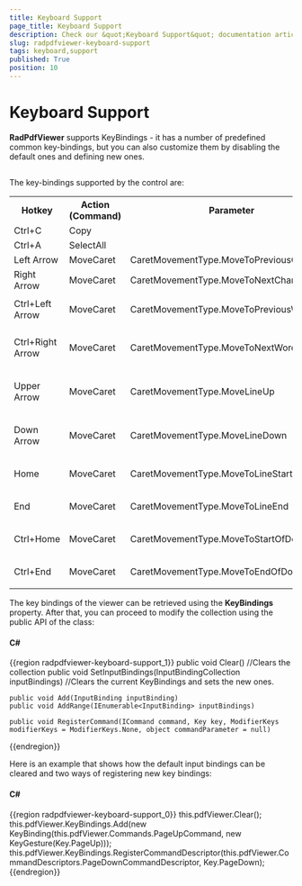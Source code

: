 ```yaml
---
title: Keyboard Support
page_title: Keyboard Support
description: Check our &quot;Keyboard Support&quot; documentation article for the RadPdfViewer WPF control.
slug: radpdfviewer-keyboard-support
tags: keyboard,support
published: True
position: 10
---
```


# Keyboard Support



__RadPdfViewer__ supports KeyBindings - it has a number of predefined common key-bindings, but you can also customize them by disabling the default ones and defining new ones.

## 

The key-bindings supported by the control are:
<table>
 <tr>
   <th><b>Hotkey</b></th>
   <th><b>Action (Command)</b></th>
   <th><b>Parameter</b></th>
 </tr>
 <tr>
  <td>Ctrl+C</td>
  <td>Copy</td>
  <td></td>
 </tr>
 <tr>
  <td>Ctrl+A</td>
  <td>SelectAll</td>
  <td></td>
 </tr>
 <tr>
  <td>Left Arrow</td>
  <td>MoveCaret</td>
  <td>CaretMovementType.MoveToPreviousCharacter</td>
 </tr>
 <tr>
  <td>Right Arrow</td>
  <td>MoveCaret</td>
  <td>CaretMovementType.MoveToNextCharacter</td>
 </tr>
 <tr>
  <td>Ctrl+Left Arrow</td>
<td>

MoveCaret</td><td>

CaretMovementType.MoveToPreviousWord</td></tr><tr><td>

Ctrl+Right Arrow</td><td>

MoveCaret</td><td>

CaretMovementType.MoveToNextWord</td></tr><tr><td>

Upper Arrow</td><td>

MoveCaret</td><td>

CaretMovementType.MoveLineUp</td></tr><tr><td>

Down Arrow</td><td>

MoveCaret</td><td>CaretMovementType.MoveLineDown</td></tr><tr><td>

Home</td><td>

MoveCaret</td><td>

CaretMovementType.MoveToLineStart</td></tr><tr><td>

End</td><td>

MoveCaret</td><td>

CaretMovementType.MoveToLineEnd</td></tr><tr><td>

Ctrl+Home</td><td>

MoveCaret</td><td>

CaretMovementType.MoveToStartOfDocument</td></tr><tr><td>

Ctrl+End</td><td>

MoveCaret</td><td>

CaretMovementType.MoveToEndOfDocument</td></tr></table>

The key bindings of the viewer can be retrieved using the __KeyBindings__ property. After that, you can proceed to modify the collection using the public API of the class:

#### __C#__

{{region radpdfviewer-keyboard-support_1}}
	public void Clear()                                                //Clears the collection
	public void SetInputBindings(InputBindingCollection inputBindings) //Clears the current KeyBindings and sets the new ones.
	
	public void Add(InputBinding inputBinding)                          
	public void AddRange(IEnumerable<InputBinding> inputBindings)
	
	public void RegisterCommand(ICommand command, Key key, ModifierKeys modifierKeys = ModifierKeys.None, object commandParameter = null)
{{endregion}}



Here is an example that shows how the default input bindings can be cleared and two ways of registering new key bindings:

#### __C#__

{{region radpdfviewer-keyboard-support_0}}
	this.pdfViewer.Clear();
	this.pdfViewer.KeyBindings.Add(new KeyBinding(this.pdfViewer.Commands.PageUpCommand, new KeyGesture(Key.PageUp)));
	this.pdfViewer.KeyBindings.RegisterCommandDescriptor(this.pdfViewer.CommandDescriptors.PageDownCommandDescriptor, Key.PageDown);
{{endregion}}
